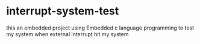 # interrupt-system-test
this an embedded project using Embedded c language programming to test my system when external interrupt hit my system 
